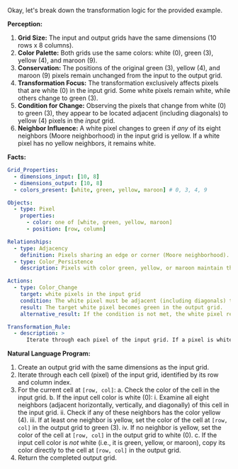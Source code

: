 Okay, let's break down the transformation logic for the provided example.

**Perception:**

1.  **Grid Size:** The input and output grids have the same dimensions (10 rows x 8 columns).
2.  **Color Palette:** Both grids use the same colors: white (0), green (3), yellow (4), and maroon (9).
3.  **Conservation:** The positions of the original green (3), yellow (4), and maroon (9) pixels remain unchanged from the input to the output grid.
4.  **Transformation Focus:** The transformation exclusively affects pixels that are white (0) in the input grid. Some white pixels remain white, while others change to green (3).
5.  **Condition for Change:** Observing the pixels that change from white (0) to green (3), they appear to be located adjacent (including diagonals) to yellow (4) pixels in the *input* grid.
6.  **Neighbor Influence:** A white pixel changes to green if *any* of its eight neighbors (Moore neighborhood) in the input grid is yellow. If a white pixel has no yellow neighbors, it remains white.

**Facts:**


```yaml
Grid_Properties:
  - dimensions_input: [10, 8]
  - dimensions_output: [10, 8]
  - colors_present: [white, green, yellow, maroon] # 0, 3, 4, 9

Objects:
  - type: Pixel
    properties:
      - color: one of [white, green, yellow, maroon]
      - position: [row, column]

Relationships:
  - type: Adjacency
    definition: Pixels sharing an edge or corner (Moore neighborhood).
  - type: Color_Persistence
    description: Pixels with color green, yellow, or maroon maintain their color and position in the output.

Actions:
  - type: Color_Change
    target: white pixels in the input grid
    condition: The white pixel must be adjacent (including diagonals) to at least one yellow pixel in the input grid.
    result: The target white pixel becomes green in the output grid.
    alternative_result: If the condition is not met, the white pixel remains white.

Transformation_Rule:
  - description: >
      Iterate through each pixel of the input grid. If a pixel is white and has at least one yellow neighbor (including diagonals), change its color to green in the corresponding position in the output grid. Otherwise, the pixel retains its original color in the output grid.
```


**Natural Language Program:**

1.  Create an output grid with the same dimensions as the input grid.
2.  Iterate through each cell (pixel) of the input grid, identified by its row and column index.
3.  For the current cell at `[row, col]`:
    a.  Check the color of the cell in the input grid.
    b.  If the input cell color is white (0):
        i.  Examine all eight neighbors (adjacent horizontally, vertically, and diagonally) of this cell in the input grid.
        ii. Check if any of these neighbors has the color yellow (4).
        iii. If at least one neighbor is yellow, set the color of the cell at `[row, col]` in the output grid to green (3).
        iv. If no neighbor is yellow, set the color of the cell at `[row, col]` in the output grid to white (0).
    c.  If the input cell color is *not* white (i.e., it is green, yellow, or maroon), copy its color directly to the cell at `[row, col]` in the output grid.
4.  Return the completed output grid.